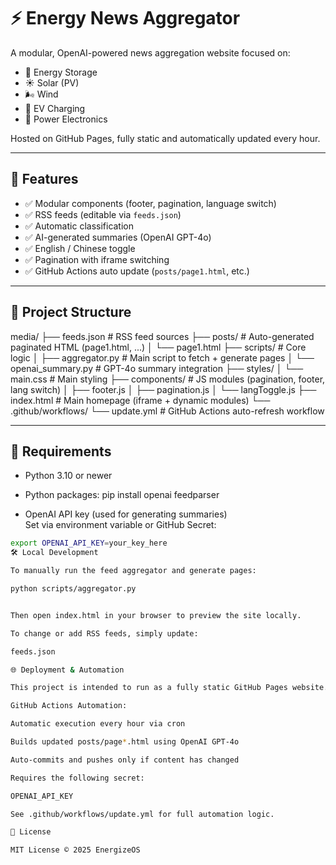 # ⚡ Energy News Aggregator

A modular, OpenAI-powered news aggregation website focused on:

- 🔋 Energy Storage
- ☀️ Solar (PV)
- 🌬️ Wind
- 🚗 EV Charging
- 🔌 Power Electronics

Hosted on GitHub Pages, fully static and automatically updated every hour.

---

## 🚀 Features

- ✅ Modular components (footer, pagination, language switch)
- ✅ RSS feeds (editable via `feeds.json`)
- ✅ Automatic classification
- ✅ AI-generated summaries (OpenAI GPT-4o)
- ✅ English / Chinese toggle
- ✅ Pagination with iframe switching
- ✅ GitHub Actions auto update (`posts/page1.html`, etc.)

---

## 📂 Project Structure

media/
├── feeds.json # RSS feed sources
├── posts/ # Auto-generated paginated HTML (page1.html, ...)
│ └── page1.html
├── scripts/ # Core logic
│ ├── aggregator.py # Main script to fetch + generate pages
│ └── openai_summary.py # GPT-4o summary integration
├── styles/
│ └── main.css # Main styling
├── components/ # JS modules (pagination, footer, lang switch)
│ ├── footer.js
│ ├── pagination.js
│ └── langToggle.js
├── index.html # Main homepage (iframe + dynamic modules)
└── .github/workflows/
└── update.yml # GitHub Actions auto-refresh workflow

---

## 🧠 Requirements

- Python 3.10 or newer
- Python packages:
pip install openai feedparser

- OpenAI API key (used for generating summaries)  
Set via environment variable or GitHub Secret:
```bash
export OPENAI_API_KEY=your_key_here
🛠️ Local Development

To manually run the feed aggregator and generate pages:

python scripts/aggregator.py


Then open index.html in your browser to preview the site locally.

To change or add RSS feeds, simply update:

feeds.json

🌐 Deployment & Automation

This project is intended to run as a fully static GitHub Pages website.

GitHub Actions Automation:

Automatic execution every hour via cron

Builds updated posts/page*.html using OpenAI GPT-4o

Auto-commits and pushes only if content has changed

Requires the following secret:

OPENAI_API_KEY

See .github/workflows/update.yml for full automation logic.

📄 License

MIT License © 2025 EnergizeOS
